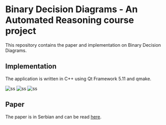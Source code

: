 # Binary Decision Diagrams - An Automated Reasoning course project

This repository contains the paper and implementation on Binary Decision Diagrams.

## Implementation

The application is written in C++ using Qt Framework 5.11 and qmake.

![ss]()
![ss]()
![ss]()

## Paper

The paper is in Serbian and can be read [here](paper/BDD.pdf).
